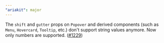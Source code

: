 ```yaml
---
"ariakit": major
---
```


The `shift` and `gutter` props on `Popover` and derived components (such as `Menu`, `Hovercard`, `Tooltip`, etc.) don't support string values anymore. Now only numbers are supported. ([#1229](https://github.com/ariakit/ariakit/pull/1229))
